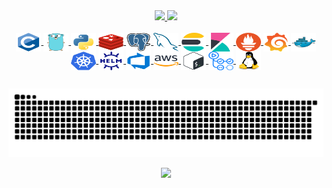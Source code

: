 <!--
**brunohaf/brunohaf** is a ✨ _special_ ✨ repository because its `README.md` (this file) appears on your GitHub profile.

Here are some ideas to get you started:

- 🔭 I’m currently working on ...
- 🌱 I’m currently learning ...
- 👯 I’m looking to collaborate on ...
- 🤔 I’m looking for help with ...
- 💬 Ask me about ...
- 📫 How to reach me: ...
- 😄 Pronouns: ...
- ⚡ Fun fact: ...
-->

 <div align="center">
  <a href="https://github.com/brunohaf">
  <img height="180em" src="https://github-readme-stats-sigma-five.vercel.app/api?username=brunohaf&show_icons=true&theme=dark&include_all_commits=true&count_private=true"/>
  <img height="180em" src="https://github-readme-stats-sigma-five.vercel.app/api/top-langs/?username=brunohaf&layout=compact&langs_count=10&theme=dark"/>
</div>
  
 <div align="center" style="display: inline_block"><br>
  <img align="center" alt="brunohaf-Dotnet" height="30" width="40" src="https://github.com/devicons/devicon/blob/master/icons/c/c-original.svg">
  <img align="center" alt="brunohaf-Go" height="30" width="40" src="https://github.com/devicons/devicon/blob/master/icons/go/go-original.svg">
  <img align="center" alt="brunohaf-Python" height="30" width="40" src="https://raw.githubusercontent.com/devicons/devicon/master/icons/python/python-original.svg">
  <img align="center" alt="brunohaf-Redis" height="30" width="40" src="https://github.com/devicons/devicon/blob/master/icons/redis/redis-original.svg">
  <img align="center" alt="brunohaf-SQL" height="30" width="40" src="https://github.com/devicons/devicon/blob/master/icons/postgresql/postgresql-original.svg">
  <img align="center" alt="brunohaf-MySQL" height="30" width="40" src="https://github.com/devicons/devicon/blob/master/icons/mysql/mysql-original.svg">
  <img align="center" alt="brunohaf-ElasticSearch" height="30" width="40" src="https://github.com/devicons/devicon/blob/master/icons/elasticsearch/elasticsearch-original.svg">
  <img align="center" alt="brunohaf-Kibana" height="30" width="40" src="https://github.com/devicons/devicon/blob/master/icons/kibana/kibana-original.svg">
  <img align="center" alt="brunohaf-Prometheus" height="30" width="40" src="https://github.com/devicons/devicon/blob/master/icons/prometheus/prometheus-original.svg">
  <img align="center" alt="brunohaf-Grafana" height="30" width="40" src="https://github.com/devicons/devicon/blob/master/icons/grafana/grafana-original.svg">
  <img align="center" alt="brunohaf-Docker" height="30" width="40" src="https://github.com/devicons/devicon/blob/master/icons/docker/docker-original.svg">
  <img align="center" alt="brunohaf-Kubernetes" height="30" width="40" src="https://github.com/devicons/devicon/blob/master/icons/kubernetes/kubernetes-plain.svg"> 
  <img align="center" alt="brunohaf-Helm" height="30" width="40" src="https://github.com/devicons/devicon/blob/master/icons/helm/helm-original.svg">
  <img align="center" alt="brunohaf-Azure" height="30" width="40" src="https://github.com/devicons/devicon/blob/master/icons/azuredevops/azuredevops-plain.svg">
  <img align="center" alt="brunohaf-AWS" height="30" width="40" src="https://github.com/devicons/devicon/blob/master/icons/amazonwebservices/amazonwebservices-original-wordmark.svg">
  <img align="center" alt="brunohaf-Bash" height="30" width="40" src="https://github.com/devicons/devicon/blob/master/icons/bash/bash-original.svg">
  <img align="center" alt="brunohaf-GithubActions" height="30" width="40" src="https://github.com/devicons/devicon/blob/master/icons/githubactions/githubactions-original.svg"> 
  <img align="center" alt="brunohaf-Linux" height="30" width="40" src="https://github.com/devicons/devicon/blob/master/icons/linux/linux-original.svg">
</div>
   
  ##
 
<div align="center"> 

  ![Snake animation](https://github.com/brunohaf/brunohaf/blob/assets/github-contribution-grid-snake-dark.svg)
  
  <a href="https://www.linkedin.com/in/bruno-fonseca-8416a311a" target="_blank"><img src="https://img.shields.io/badge/-LinkedIn-%230077B5?style=for-the-badge&logo=linkedin&logoColor=white" target="_blank"></a> 

</div>
  
